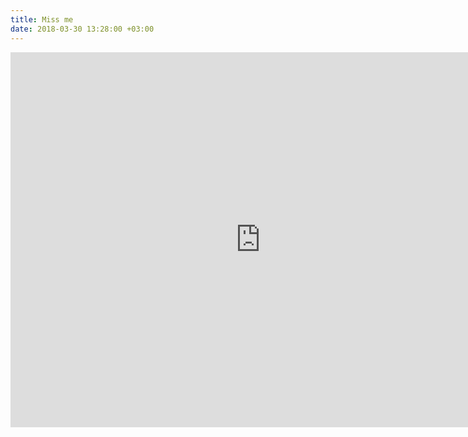 ```yaml
---
title: Miss me
date: 2018-03-30 13:28:00 +03:00
---
```


<iframe src="https://calendar.google.com/calendar/b/2/embed?title=Miss%20me&amp;showNav=0&amp;showPrint=0&amp;showTabs=0&amp;showCalendars=0&amp;showTz=0&amp;height=600&amp;wkst=2&amp;bgcolor=%23ffffff&amp;src=meow%40heisen.me&amp;color=%2300ac00&amp;ctz=Europe%2FMoscow" style="border-width:0" width="800" height="600" frameborder="0" scrolling="no"></iframe>